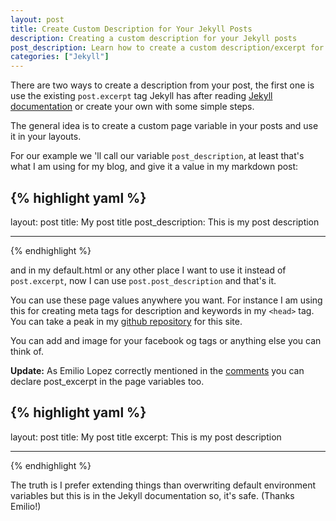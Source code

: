 ```yaml
---
layout: post
title: Create Custom Description for Your Jekyll Posts
description: Creating a custom description for your Jekyll posts
post_description: Learn how to create a custom description/excerpt for your Jekyll blog posts
categories: ["Jekyll"]
---
```


There are two ways to create a description from your post, the first one is use the existing `post.excerpt` tag Jekyll has after reading [Jekyll documentation](https://jekyllrb.com/docs/posts/#post-excerpts) or create your own with some simple steps.

The general idea is to create a custom page variable in your posts and use it in your layouts.

For our example we 'll call our variable `post_description`, at least that's what I am using for my blog, and give it a value in my markdown post:

## {% highlight yaml %}

layout: post
title: My post title
post_description: This is my post description

---

{% endhighlight %}

and in my default.html or any other place I want to use it instead of `post.excerpt`, now I can use `post.post_description` and that's it.

You can use these page values anywhere you want. For instance I am using this for creating meta tags for description and keywords in my `<head>` tag. You can take a peak in my [github repository](https://github.com/codegaze/codegaze.github.io) for this site.

You can add and image for your facebook og tags or anything else you can think of.

**Update:** As Emilio Lopez correctly mentioned in the [comments](https://codegazerants.com/2015/09/07/jekyll-custom-description-for-your-posts/#comment-2242343497) you can declare post_excerpt in the page variables too.

## {% highlight yaml %}

layout: post
title: My post title
excerpt: This is my post description

---

{% endhighlight %}

The truth is I prefer extending things than overwriting default environment variables but this is in the Jekyll documentation so, it's safe. (Thanks Emilio!)
